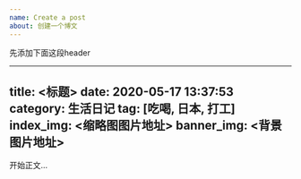 ```yaml
---
name: Create a post
about: 创建一个博文
---
```


先添加下面这段header

---
title: <标题>
date: 2020-05-17 13:37:53
category: 生活日记
tag: [吃喝, 日本, 打工] 
index_img: <缩略图图片地址>
banner_img: <背景图片地址>
---


开始正文...
